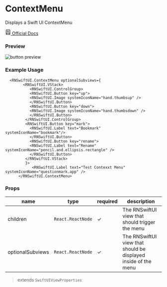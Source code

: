 
# ContextMenu

Displays a Swift UI ContextMenu

<a type="button" href="https://developer.apple.com/documentation/swiftui/view/contextmenu(menuitems:)" >
<svg xmlns="http://www.w3.org/2000/svg" style={{  marginBottom: "-3"  }} width="18" height="18" viewBox="0 0 24 24" fill="none" stroke="currentColor" stroke-width="2" stroke-linecap="round" stroke-linejoin="round" className="lucide lucide-book-text"><path d="M4 19.5v-15A2.5 2.5 0 0 1 6.5 2H19a1 1 0 0 1 1 1v18a1 1 0 0 1-1 1H6.5a1 1 0 0 1 0-5H20"/><path d="M8 11h8"/><path d="M8 7h6"/></svg>
Official Docs
</a>

### Preview
<div style={{  width: "80%", minHeight: "20%", backgroundColor: "rgb(204, 204, 204)", border: "1px solid rgb(204, 204, 204)", borderRadius: 12, overflow: "hidden"  }}><div style={{  height: 30, backgroundColor: "rgb(240, 240, 240)", display: "flex", alignItems: "center", padding: "0px 10"  }}><div style={{  width: 12, height: 12, borderRadius: "50%", backgroundColor: "rgb(255, 95, 87)", marginRight: 5, display: "inline-block", marginLeft: 10 }}></div><div style={{  width: 12, height: 12, borderRadius: "50%", backgroundColor: "rgb(255, 189, 46)", marginRight: 5, display: "inline-block"  }}></div><div style={{  width: 12, height: 12, borderRadius: "50%", backgroundColor: "rgb(40, 201, 64)", marginRight: 5, display: "inline-block"  }}></div></div><div>


![button preview](@site/static/img/docs/contextmenu.png)


</div></div>


### Example Usage

```tsx
  <RNSwiftUI.ContextMenu optionalSubviews={
        <RNSwiftUI.VStack>
           <RNSwiftUI.ControlGroup>
           <RNSwiftUI.Button key="up">
           <RNSwiftUI.Image systemIconName="hand.thumbsup" />
           </RNSwiftUI.Button>
           <RNSwiftUI.Button key="down">
           <RNSwiftUI.Image systemIconName="hand.thumbsdown" />
           </RNSwiftUI.Button>
         </RNSwiftUI.ControlGroup>
         <RNSwiftUI.Button key="mark">
           <RNSwiftUI.Label text="Bookmark" systemIconName="bookmark"/>
           </RNSwiftUI.Button>
           <RNSwiftUI.Button key="rename">
           <RNSwiftUI.Label text="Rename" systemIconName="pencil.and.ellipsis.rectangle" />
           </RNSwiftUI.Button>
         </RNSwiftUI.VStack>
         }>
            <RNSwiftUI.Label text="Test Contexxt Menu" systemIconName="questionmark.app" />
      </RNSwiftUI.ContextMenu>
```


### Props

| name | type | required | description | 
|------|------|----------|-------------|
|  children    |   `React.ReactNode`   |      ✓    |    The RNSwiftUI view that should trigger the menu        |
|  optionalSubviews    |   `React.ReactNode`   |      ✓    |    The RNSwiftUI view that should be displayed inside of the menu        |

> extends `SwiftUIViewProperties`